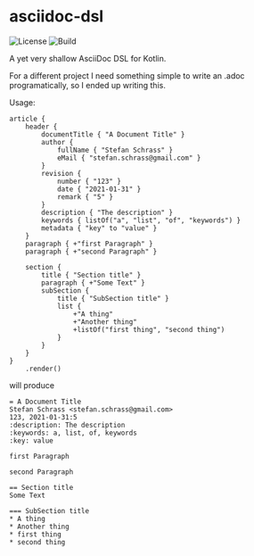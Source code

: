 
# asciidoc-dsl

![License](https://img.shields.io/github/license/sschrass/asciidoc-dsl) ![Build](https://img.shields.io/github/checks-status/sschrass/asciidoc-dsl/mainline)

A yet very shallow AsciiDoc DSL for Kotlin.

For a different project I need something simple to write an .adoc programatically, so I ended up writing this.

Usage:

```
article {
    header {
        documentTitle { "A Document Title" }
        author {
            fullName { "Stefan Schrass" }
            eMail { "stefan.schrass@gmail.com" }
        }
        revision {
            number { "123" }
            date { "2021-01-31" }
            remark { "5" }
        }
        description { "The description" }
        keywords { listOf("a", "list", "of", "keywords") }
        metadata { "key" to "value" }
    }
    paragraph { +"first Paragraph" }
    paragraph { +"second Paragraph" }

    section {
        title { "Section title" }
        paragraph { +"Some Text" }
        subSection {
            title { "SubSection title" }
            list {
                +"A thing"
                +"Another thing"
                +listOf("first thing", "second thing")
            }
        }
    }
}
    .render()
```

will produce

```
= A Document Title
Stefan Schrass <stefan.schrass@gmail.com>
123, 2021-01-31:5
:description: The description
:keywords: a, list, of, keywords
:key: value

first Paragraph

second Paragraph

== Section title
Some Text

=== SubSection title
* A thing
* Another thing
* first thing
* second thing
```
